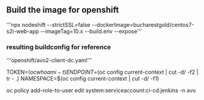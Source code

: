 ## Build the image for openshift
'''npx nodeshift --strictSSL=false --dockerImage=bucharestgold/centos7-s2i-web-app --imageTag=10.x --build.env --expose'''
### resulting buildconfig for reference 
'''openshift/avo2-client-dc.yaml'''


TOKEN=$(oc whoami -t)
ENDPOINT=$(oc config current-context | cut -d/ -f2 | tr - .)
NAMESPACE=$(oc config current-context | cut -d/ -f1)

oc policy add-role-to-user edit system:serviceaccount:ci-cd:jenkins -n avo
